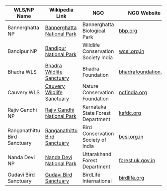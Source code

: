 | WLS/NP Name                    | Wikipedia Link                                                                | NGO                          | NGO Website                                |
|---------------------------------|-------------------------------------------------------------------------------|------------------------------|--------------------------------------------|
| Bannerghatta NP                 | [Bannerghatta National Park](https://en.wikipedia.org/wiki/Bannerghatta_National_Park) | Bannerghatta Biological Park | [bbp.org](https://www.bbp.org)              |
| Bandipur NP                     | [Bandipur National Park](https://en.wikipedia.org/wiki/Bandipur_National_Park) | Wildlife Conservation Society India | [wcsi.org.in](http://wcsi.org.in)           |
| Bhadra WLS                      | [Bhadra Wildlife Sanctuary](https://en.wikipedia.org/wiki/Bhadra_Wildlife_Sanctuary) | Bhadra Foundation            | [bhadrafoundation.org](http://bhadrafoundation.org) |
| Cauvery WLS                     | [Cauvery Wildlife Sanctuary](https://en.wikipedia.org/wiki/Cauvery_Wildlife_Sanctuary) | Nature Conservation Foundation | [ncfindia.org](https://www.ncfindia.org)    |
| Rajiv Gandhi NP                 | [Rajiv Gandhi National Park](https://en.wikipedia.org/wiki/Rajiv_Gandhi_National_Park) | Karnataka State Forest Department | [ksfdc.org](http://ksfdc.org)              |
| Ranganathittu Bird Sanctuary     | [Ranganathittu Bird Sanctuary](https://en.wikipedia.org/wiki/Ranganathittu_Bird_Sanctuary) | Bird Conservation Society of India | [bcsi.org.in](https://www.bcsi.org.in)      |
| Nanda Devi NP                   | [Nanda Devi National Park](https://en.wikipedia.org/wiki/Nanda_Devi_National_Park) | Uttarakhand Forest Department | [forest.uk.gov.in](https://forest.uk.gov.in) |
| Gudavi Bird Sanctuary           | [Gudavi Bird Sanctuary](https://en.wikipedia.org/wiki/Gudavi_Bird_Sanctuary)  | BirdLife International       | [birdlife.org](https://www.birdlife.org)    |
